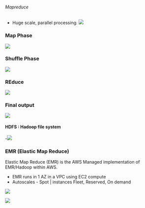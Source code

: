  ###### Mapreduce 
 - Huge scale, parallel processing.
 ![](../images/2021-09-02-00-00-05.png)

### Map Phase
 ![](../images/2021-09-02-00-03-30.png)

### Shuffle Phase
 ![](../images/2021-09-02-00-04-52.png)

 ### REduce
 ![](../images/2021-09-02-00-06-07.png)

### Final output
 ![](../images/2021-09-02-00-06-44.png)


 #### HDFS : Hadoop file system
 -![](../images/2021-09-02-00-12-03.png)

 ### EMR (Elastic Map Reduce)
Elastic Map Reduce (EMR) is the AWS Managed implementation of EMR/Hadoop within AWS.
 - EMR runs in 1 AZ in a VPC using EC2 compute
 - Autoscales - Spot | instances Fleet, Reserved, On demand
 
 ![](../images/2021-09-02-00-15-45.png)

 ![](../images/2021-09-02-00-23-30.png)

